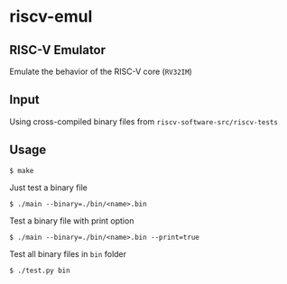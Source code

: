 # riscv-emul

## RISC-V Emulator
Emulate the behavior of the RISC-V core (`RV32IM`)

## Input
Using cross-compiled binary files from `riscv-software-src/riscv-tests`

## Usage
```
$ make
```

Just test a binary file
```
$ ./main --binary=./bin/<name>.bin
```

Test a binary file with print option
```
$ ./main --binary=./bin/<name>.bin --print=true
```

Test all binary files in `bin` folder
```
$ ./test.py bin
```

